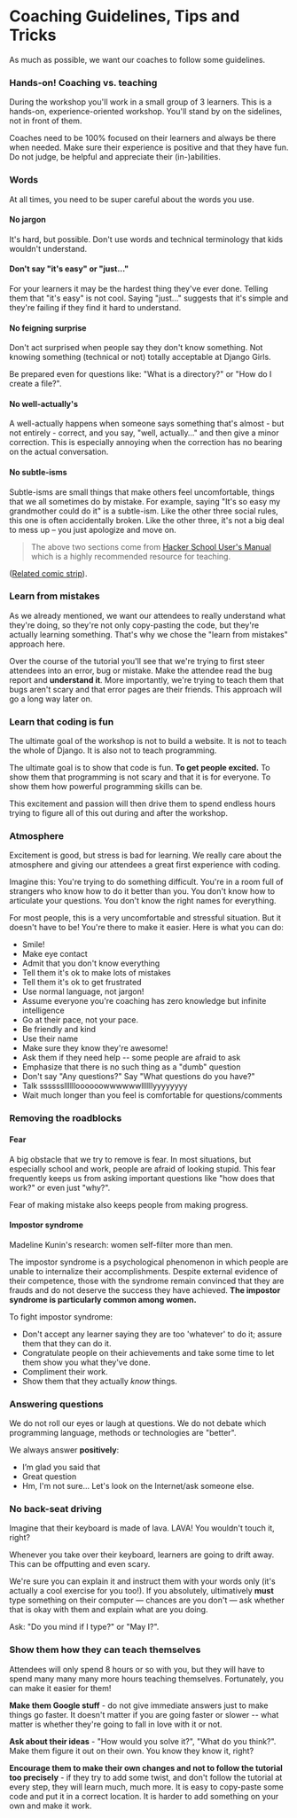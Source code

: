# Coaching Guidelines, Tips and Tricks

As much as possible, we want our coaches to follow some guidelines.

### Hands-on! Coaching vs. teaching

During the workshop you'll work in a small group of 3 learners. This is a hands-on, experience-oriented workshop. You'll stand by on the sidelines, not in front of them.

Coaches need to be 100% focused on their learners and always be there when needed. Make sure their experience is positive and that they have fun. Do not judge, be helpful and appreciate their (in-)abilities.

### Words

At all times, you need to be super careful about the words you use.

#### No jargon

It's hard, but possible. Don't use words and technical terminology that kids wouldn't understand.

#### Don't say "it's easy" or "just..."

For your learners it may be the hardest thing they've ever done. Telling them that "it's easy" is not cool.  Saying "just…" suggests that it's simple and they're failing if they find it hard to understand.

#### No feigning surprise

Don't act surprised when people say they don't know something. Not knowing something (technical or not) totally acceptable at Django Girls.

Be prepared even for questions like: "What is a directory?" or "How do I create a file?".

#### No well-actually's

A well-actually happens when someone says something that's almost - but not entirely - correct, and you say, "well, actually…" and then give a minor correction. This is especially annoying when the correction has no bearing on the actual conversation.

#### No subtle-isms

Subtle-isms are small things that make others feel uncomfortable, things that we all sometimes do by mistake. For example, saying "It's so easy my grandmother could do it" is a subtle-ism. Like the other three social rules, this one is often accidentally broken. Like the other three, it's not a big deal to mess up – you just apologize and move on.

> The above two sections come from [Hacker School User's Manual](https://www.hackerschool.com/manual) which is a highly recommended resource for teaching.

([Related comic strip](http://dilbert.com/strips/comic/2014-08-05/)).

### Learn from mistakes

As we already mentioned, we want our attendees to really understand what they're doing, so they're not only copy-pasting the code, but they're actually learning something. That's why we chose the "learn from mistakes" approach here.

Over the course of the tutorial you'll see that we're trying to first steer attendees into an error, bug or mistake. Make the attendee read the bug report and __understand it__. More importantly, we're trying to teach them that bugs aren't scary and that error pages are their friends. This approach will go a long way later on.

### Learn that coding is fun

The ultimate goal of the workshop is not to build a website. It is not to teach the whole of Django. It is also not to teach programming.

The ultimate goal is to show that code is fun. __To get people excited.__ To show them that programming is not scary and that it is for everyone. To show them how powerful programming skills can be.

This excitement and passion will then drive them to spend endless hours trying to figure all of this out during and after the workshop.

### Atmosphere

Excitement is good, but stress is bad for learning. We really care about the atmosphere and giving our attendees a great first experience with coding.

Imagine this: You're trying to do something difficult. You're in a room full of strangers who know how to do it better than you. You don't know how to articulate your questions. You don't know the right names for everything.

For most people, this is a very uncomfortable and stressful situation. But it doesn't have to be! You're there to make it easier. Here is what you can do:

- Smile!
- Make eye contact
- Admit that you don't know everything
- Tell them it's ok to make lots of mistakes
- Tell them it's ok to get frustrated
- Use normal language, not jargon!
- Assume everyone you're coaching has zero knowledge but infinite intelligence
- Go at their pace, not your pace.
- Be friendly and kind
- Use their name
- Make sure they know they're awesome!
- Ask them if they need help -- some people are afraid to ask
- Emphasize that there is no such thing as a "dumb" question
- Don't say "Any questions?" Say "What questions do you have?"
- Talk sssssslllllloooooowwwwwwllllllyyyyyyyy
- Wait much longer than you feel is comfortable for questions/comments

### Removing the roadblocks

#### Fear

A big obstacle that we try to remove is fear. In most situations, but especially school and work, people are afraid of looking stupid. This fear frequently keeps us from asking important questions like "how does that work?" or even just "why?".

Fear of making mistake also keeps people from making progress.

#### Impostor syndrome

Madeline Kunin's research: women self-filter more than men.

The impostor syndrome is a psychological phenomenon in which people are unable to internalize their accomplishments. Despite external evidence of their competence, those with the syndrome remain convinced that they are frauds and do not deserve the success they have achieved. __The impostor syndrome is particularly common among women.__

To fight impostor syndrome:
- Don't accept any learner saying they are too 'whatever' to do it; assure them that they can do it.
- Congratulate people on their achievements and take some time to let them show you what they've done.
- Compliment their work.
- Show them that they actually *know* things.

### Answering questions

We do not roll our eyes or laugh at questions. We do not debate which programming language, methods or technologies are "better".

We always answer __positively__:
- I’m glad you said that
- Great question
- Hm, I'm not sure... Let's look on the Internet/ask someone else.

### No back-seat driving

Imagine that their keyboard is made of lava. LAVA! You wouldn't touch it, right?

Whenever you take over their keyboard, learners are going to drift away. This can be offputting and even scary.

We're sure you can explain it and instruct them with your words only (it's actually a cool exercise for you too!). If you absolutely, ultimatively **must** type something on their computer — chances are you don't — ask whether that is okay with them and explain what are you doing.

Ask: "Do you mind if I type?" or "May I?".

### Show them how they can teach themselves

Attendees will only spend 8 hours or so with you, but they will have to spend many many many more hours teaching themselves. Fortunately, you can make it easier for them!

__Make them Google stuff__ - do not give immediate answers just to make things go faster. It doesn't matter if you are going faster or slower -- what matter is whether they're going to fall in love with it or not.

__Ask about their ideas__ - "How would you solve it?", "What do you think?". Make them figure it out on their own. You know they know it, right?

__Encourage them to make their own changes and not to follow the tutorial too precisely__ - if they try to add some twist, and don't  follow the tutorial at every step, they will learn much, much more. It is easy to copy-paste some code and put it in a correct location. It is harder to add something on your own and make it work.
